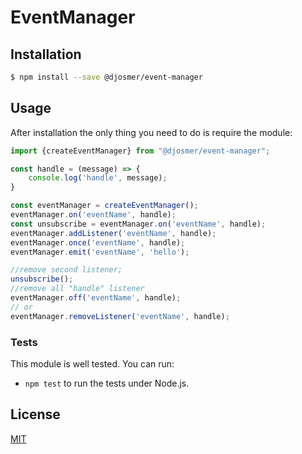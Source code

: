 # EventManager

## Installation

```bash
$ npm install --save @djosmer/event-manager
```

## Usage

After installation the only thing you need to do is require the module:

```js
import {createEventManager} from "@djosmer/event-manager";

const handle = (message) => {
    console.log('handle', message);
}

const eventManager = createEventManager();
eventManager.on('eventName', handle);
const unsubscribe = eventManager.on('eventName', handle);
eventManager.addListener('eventName', handle);
eventManager.once('eventName', handle);
eventManager.emit('eventName', 'hello');

//remove second listener;
unsubscribe();
//remove all "handle" listener
eventManager.off('eventName', handle);
// or
eventManager.removeListener('eventName', handle);
```

### Tests

This module is well tested. You can run:

- `npm test` to run the tests under Node.js.

## License

[MIT](LICENSE)
